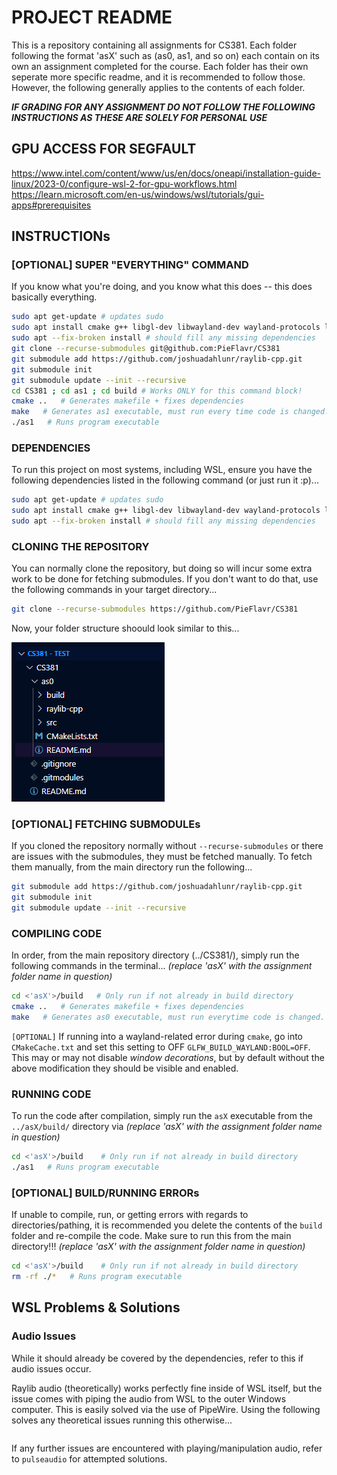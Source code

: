 # PROJECT README

This is a repository containing all assignments for CS381. Each folder following the format 'asX' such as (as0, as1, and so on) each contain on its own an assignment completed for the course. Each folder has their own seperate more specific readme, and it is recommended to follow those. However, the following generally applies to the contents of each folder. 

***IF GRADING FOR ANY ASSIGNMENT DO NOT FOLLOW THE FOLLOWING INSTRUCTIONS AS THESE ARE SOLELY FOR PERSONAL USE***

## GPU ACCESS FOR SEGFAULT 
https://www.intel.com/content/www/us/en/docs/oneapi/installation-guide-linux/2023-0/configure-wsl-2-for-gpu-workflows.html 
https://learn.microsoft.com/en-us/windows/wsl/tutorials/gui-apps#prerequisites

## INSTRUCTIONs

### [OPTIONAL] SUPER "EVERYTHING" COMMAND

If you know what you're doing, and you know what this does -- this does basically everything.

```bash
sudo apt get-update # updates sudo
sudo apt install cmake g++ libgl-dev libwayland-dev wayland-protocols libxrandr-dev pkg-config libxkbcommon-dev libxinerama-dev libxcursor-dev libxi-dev build-essential cmake xorg-dev pipewire-audio
sudo apt --fix-broken install # should fill any missing dependencies
git clone --recurse-submodules git@github.com:PieFlavr/CS381
git submodule add https://github.com/joshuadahlunr/raylib-cpp.git
git submodule init
git submodule update --init --recursive
cd CS381 ; cd as1 ; cd build # Works ONLY for this command block!
cmake ..   # Generates makefile + fixes dependencies
make   # Generates as1 executable, must run every time code is changed.
./as1   # Runs program executable
```

### DEPENDENCIES

To run this project on most systems, including WSL, ensure you have the following dependencies listed in the following command (or just run it :p)...

```bash
sudo apt get-update # updates sudo
sudo apt install cmake g++ libgl-dev libwayland-dev wayland-protocols libxrandr-dev pkg-config libxkbcommon-dev libxinerama-dev libxcursor-dev libxi-dev mesa-utils build-essential cmake xorg-dev pulseaudio
sudo apt --fix-broken install # should fill any missing dependencies
```

### CLONING THE REPOSITORY

You can normally clone the repository, but doing so will incur some extra work to be done for fetching submodules. If you don't want to do that, use the following commands in your target directory...

```bash
git clone --recurse-submodules https://github.com/PieFlavr/CS381
```

Now, your folder structure shoould look similar to this...

![alt text](assets/images/folder-example.png)

### [OPTIONAL] FETCHING SUBMODULEs

If you cloned the repository normally without `--recurse-submodules` or there are issues with the submodules, they must be fetched manually.
To fetch them manually, from the main directory run the following...

```bash
git submodule add https://github.com/joshuadahlunr/raylib-cpp.git
git submodule init
git submodule update --init --recursive
```

### COMPILING CODE

In order, from the main repository directory (../CS381/), simply run the following commands in the terminal...
*(replace 'asX' with the assignment folder name in question)*

```bash
cd <'asX'>/build   # Only run if not already in build directory
cmake ..   # Generates makefile + fixes dependencies
make   # Generates as0 executable, must run everytime code is changed.
```

`[OPTIONAL]` If running into a wayland-related error during `cmake`, go into `CMakeCache.txt` and set this setting to OFF `GLFW_BUILD_WAYLAND:BOOL=OFF`.
This may or may not disable *window decorations*, but by default without the above modification they should be visible and enabled.

### RUNNING CODE

To run the code after compilation, simply run the `asX` executable from the `../asX/build/` directory via
*(replace 'asX' with the assignment folder name in question)*

```bash
cd <'asX'>/build    # Only run if not already in build directory
./as1   # Runs program executable
```

### [OPTIONAL] BUILD/RUNNING ERRORs

If unable to compile, run, or getting errors with regards to directories/pathing, it is recommended you delete the contents of the `build` folder and re-compile the code. Make sure to run this from the main directory!!!
*(replace 'asX' with the assignment folder name in question)*

```bash
cd <'asX'>/build    # Only run if not already in build directory
rm -rf ./*   # Runs program executable
```

## WSL Problems & Solutions

### Audio Issues

While it should already be covered by the dependencies, refer to this if audio issues occur.

Raylib audio (theoretically) works perfectly fine inside of WSL itself, but the issue comes with piping the audio from WSL to the outer Windows computer. This is easily solved via the use of PipeWire. Using the following solves any theoretical issues running this otherwise...

```bash
```

If any further issues are encountered with playing/manipulation audio, refer to `pulseaudio` for attempted solutions.
